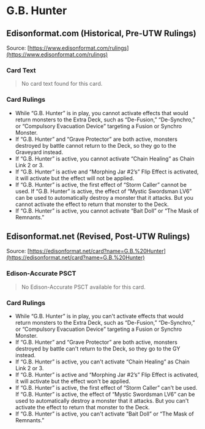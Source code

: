 # G.B. Hunter

## Edisonformat.com (Historical, Pre-UTW Rulings)

Source: [https://www.edisonformat.com/rulings](https://www.edisonformat.com/rulings)

### Card Text

> No card text found for this card.

### Card Rulings

*   While “G.B. Hunter” is in play, you cannot activate effects that would return monsters to the Extra Deck, such as “De-Fusion,” “De-Synchro,” or “Compulsory Evacuation Device” targeting a Fusion or Synchro Monster.
*   If “G.B. Hunter” and “Grave Protector” are both active, monsters destroyed by battle cannot return to the Deck, so they go to the Graveyard instead.
*   If “G.B. Hunter” is active, you cannot activate “Chain Healing” as Chain Link 2 or 3.
*   If “G.B. Hunter” is active and “Morphing Jar #2’s” Flip Effect is activated, it will activate but the effect will not be applied.
*   If “G.B. Hunter” is active, the first effect of “Storm Caller” cannot be used. If “G.B. Hunter” is active, the effect of “Mystic Swordsman LV6” can be used to automatically destroy a monster that it attacks. But you cannot activate the effect to return that monster to the Deck.
*   If “G.B. Hunter” is active, you cannot activate “Bait Doll” or “The Mask of Remnants.”

## Edisonformat.net (Revised, Post-UTW Rulings)

Source: [https://edisonformat.net/card?name=G.B.%20Hunter](https://edisonformat.net/card?name=G.B.%20Hunter)

### Edison-Accurate PSCT

> No Edison-Accurate PSCT available for this card.

### Card Rulings

*   While “G.B. Hunter” is in play, you can't activate effects that would return monsters to the Extra Deck, such as “De-Fusion,” “De-Synchro,” or “Compulsory Evacuation Device” targeting a Fusion or Synchro Monster.
*   If “G.B. Hunter” and “Grave Protector” are both active, monsters destroyed by battle can't return to the Deck, so they go to the GY instead.
*   If “G.B. Hunter” is active, you can't activate “Chain Healing” as Chain Link 2 or 3.
*   If “G.B. Hunter” is active and “Morphing Jar #2’s” Flip Effect is activated, it will activate but the effect won't be applied.
*   If “G.B. Hunter” is active, the first effect of “Storm Caller” can't be used. If “G.B. Hunter” is active, the effect of “Mystic Swordsman LV6” can be used to automatically destroy a monster that it attacks. But you can't activate the effect to return that monster to the Deck.
*   If “G.B. Hunter” is active, you can't activate “Bait Doll” or “The Mask of Remnants.”
            